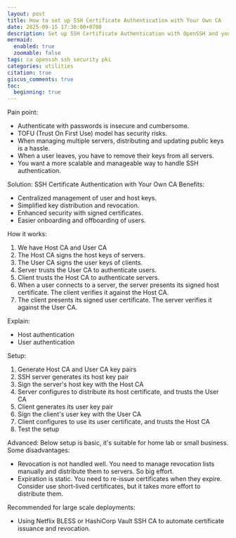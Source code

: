 ```yaml
---
layout: post
title: How to set up SSH Certificate Authentication with Your Own CA
date: 2025-09-15 17:30:00+0700
description: Set up SSH Certificate Authentication with OpenSSH and your own Certificate Authority (CA) using native SSH tools. Enhance security and simplify management.
mermaid:
  enabled: true
  zoomable: false
tags: ca openssh ssh security pki
categories: utilities
citation: true
giscus_comments: true
toc:
  beginning: true
---
```


Pain point:
- Authenticate with passwords is insecure and cumbersome.
- TOFU (Trust On First Use) model has security risks.
- When managing multiple servers, distributing and updating public keys is a hassle.
- When a user leaves, you have to remove their keys from all servers.
- You want a more scalable and manageable way to handle SSH authentication.

Solution: SSH Certificate Authentication with Your Own CA
Benefits:
  - Centralized management of user and host keys.
  - Simplified key distribution and revocation.
  - Enhanced security with signed certificates.
  - Easier onboarding and offboarding of users.

How it works:
1. We have Host CA and User CA
2. The Host CA signs the host keys of servers.
3. The User CA signs the user keys of clients.
4. Server trusts the User CA to authenticate users.
5. Client trusts the Host CA to authenticate servers.
6. When a user connects to a server, the server presents its signed host certificate. The client verifies it against the Host CA.
7. The client presents its signed user certificate. The server verifies it against the User CA.

Explain:
- Host authentication
- User authentication

Setup:
1. Generate Host CA and User CA key pairs
2. SSH server generates its host key pair
3. Sign the server's host key with the Host CA
4. Server configures to distribute its host certificate, and trusts the User CA
5. Client generates its user key pair
6. Sign the client's user key with the User CA
7. Client configures to use its user certificate, and trusts the Host CA
8. Test the setup

Advanced:
Below setup is basic, it's suitable for home lab or small business.
Some disadvantages:
- Revocation is not handled well. You need to manage revocation lists manually and distribute them to servers. So big effort.
- Expiration is static. You need to re-issue certificates when they expire. Consider use short-lived certificates, but it takes more effort to distribute them.

Recommended for large scale deployments:
- Using Netflix BLESS or HashiCorp Vault SSH CA to automate certificate issuance and revocation.

